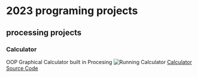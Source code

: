 # 2023 programing projects

## processing projects

### Calculator
OOP Graphical Calculator built in Procesing
![Running Calculator]()
[Calculator Source Code]()
